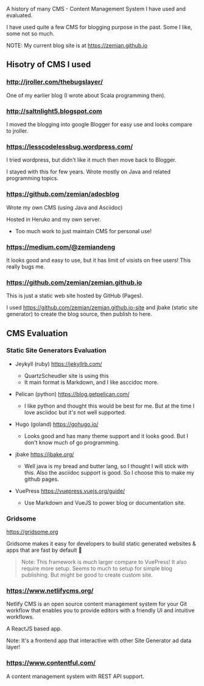 A history of many CMS - Content Management System I have used and evaluated.

I have used quite a few CMS for blogging purpose in the past. Some I like,
some not so much.

NOTE: My current blog site is at https://zemian.github.io


## Hisotry of CMS I used

### http://jroller.com/thebugslayer/

One of my earlier blog (I wrote about Scala programming then).


### http://saltnlight5.blogspot.com

I moved the blogging into google Blogger for easy use and looks compare
to jroller.

### https://lesscodelessbug.wordpress.com/

I tried wordpress, but didn't like it much then move back to Blogger.

I stayed with this for few years. Wrote mostly on Java and related programming
topics.

### https://github.com/zemian/adocblog

Wrote my own CMS (using Java and Asciidoc)

Hosted in Heruko and my own server.

* Too much work to just maintain CMS for personal use!

### https://medium.com/@zemiandeng

It looks good and easy to use, but it has limit of visists on free users!
This really bugs me.

### https://github.com/zemian/zemian.github.io

This is just a static web site hosted by GitHub (Pages).

I used https://github.com/zemian/zemian.github.io-site and jbake (static site generator) 
to create the blog source, then publish to here.



## CMS Evaluation

### Static Site Generators Evaluation

* Jeykyll (ruby) https://jekyllrb.com/ 
	- QuartzScheudler site is using this
	- It main format is Markdown, and I like asccidoc more.

* Pelican (python) https://blog.getpelican.com/
	- I like python and thought this would be best for me. But at the time I love asciidoc
	  but it's not well supported.

* Hugo (goland) https://gohugo.io/
	- Looks good and has many theme support and it looks good. But I don't know much
	of go programming.

* jbake https://jbake.org/
	- Well java is my bread and butter lang, so I thought I will stick with this. Also
	the asciidoc support is good. So I choose this to make my github pages. 

* VuePress https://vuepress.vuejs.org/guide/
	- Use Markdown and VueJS to power blog or documentation site.

### Gridsome 

https://gridsome.org

Gridsome makes it easy for developers to build static generated websites & apps that are fast by default 🚀

> Note: This framework is much larger compare to VuePress! It also require more setup.
> Seems to much to setup for simple blog publishing. But might be good to create custom site.

### https://www.netlifycms.org/

Netlify CMS is an open source content management system for your Git workflow that enables you to provide editors with a friendly UI and intuitive workflows.

A ReactJS based app.

Note: It's a frontend app that interactive with other Site Generator ad data layer!

### https://www.contentful.com/

A content management system with REST API support.
